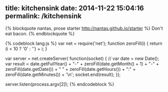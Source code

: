 title: kitchensink
date: 2014-11-22 15:04:16
permalink: /kitchensink
---

{% blockquote nantas, prose starter http://nantas.github.io/starter %}
Don't eat bacon.
{% endblockquote %}

{% codeblock lang:js %}
var net = require('net');
function zeroFill(i) {
    return (i < 10 ? '0' : '') + i;
}

var server = net.createServer( function(socket) {
    //
    var date = new Date();
    var result = date.getFullYear() + "-"
    + zeroFill(date.getMonth() + 1) + "-"
    + zeroFill(date.getDate()) + " "
    + zeroFill(date.getHours()) + ":"
    + zeroFill(date.getMinutes()) + '\n';
    socket.end(result);
    });

server.listen(process.argv[2]);
{% endcodeblock %}
